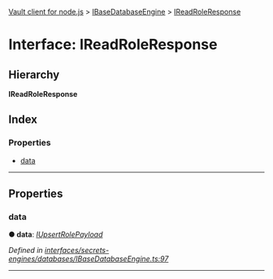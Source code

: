 [Vault client for node.js](../README.md) > [IBaseDatabaseEngine](../modules/ibasedatabaseengine.md) > [IReadRoleResponse](../interfaces/ibasedatabaseengine.ireadroleresponse.md)

# Interface: IReadRoleResponse

## Hierarchy

**IReadRoleResponse**

## Index

### Properties

* [data](ibasedatabaseengine.ireadroleresponse.md#data)

---

## Properties

<a id="data"></a>

###  data

**● data**: *[IUpsertRolePayload](ibasedatabaseengine.iupsertrolepayload.md)*

*Defined in [interfaces/secrets-engines/databases/IBaseDatabaseEngine.ts:97](https://github.com/theogravity/vault-client/blob/a3d9e21/src/interfaces/secrets-engines/databases/IBaseDatabaseEngine.ts#L97)*

___

